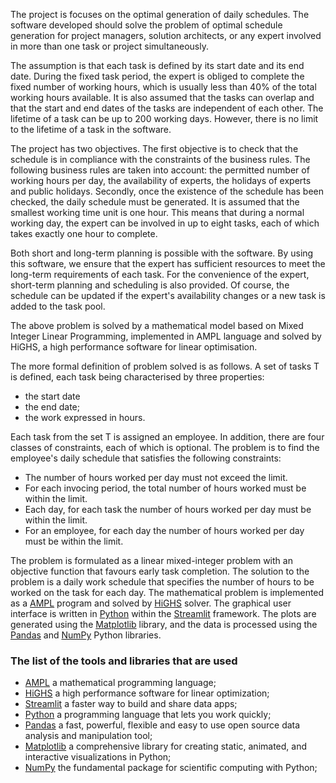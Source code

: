 The project is focuses on the optimal generation of daily schedules. The software developed should solve the problem of optimal schedule generation for project managers, solution architects, or any expert involved in more than one task or project simultaneously.

The assumption is that each task is defined by its start date and its end date. During the fixed task period, the expert is obliged to complete the fixed number of working hours, which is usually less than 40% of the total working hours available. It is also assumed that the tasks can overlap and that the start and end dates of the tasks are independent of each other. The lifetime of a task can be up to 200 working days. However, there is no limit to the lifetime of a task in the software.

The project has two objectives. The first objective is to check that the schedule is in compliance with the constraints of the business rules. The following business rules are taken into account: the permitted number of working hours per day, the availability of experts, the holidays of experts and public holidays. Secondly, once the existence of the schedule has been checked, the daily schedule must be generated. It is assumed that the smallest working time unit is one hour. This means that during a normal working day, the expert can be involved in up to eight tasks, each of which takes exactly one hour to complete.

Both short and long-term planning is possible with the software. By using this software, we ensure that the expert has sufficient resources to meet the long-term requirements of each task. For the convenience of the expert, short-term planning and scheduling is also provided. Of course, the schedule can be updated if the expert's availability changes or a new task is added to the task pool. 

The above problem is solved by a mathematical model based on Mixed Integer Linear Programming, implemented in AMPL language and solved by HiGHS, a high performance software for linear optimisation.



The more formal definition of problem solved is as follows. A set of tasks T is defined, each task being characterised by three properties:
- the start date
- the end date;
- the work expressed in hours.

Each task from the set T is assigned an employee.
In addition, there are four classes of constraints, each of which is optional.
The problem is to find the employee's daily schedule that satisfies the following constraints:
- The number of hours worked per day must not exceed the limit.
- For each invocing period, the total number of hours worked must be within the limit.
- Each day, for each task the number of hours worked per day must be within the limit.
- For an employee, for each day the number of hours worked per day must be within the limit.



The problem is formulated as a linear mixed-integer problem with an objective function that favours early task completion.
The solution to the problem is a daily work schedule that specifies the number of hours to be worked on the task for each day.
The mathematical problem is implemented as a [AMPL](https://ampl.com/) program
and solved by [HiGHS](https://highs.dev/) solver.
The graphical user interface is written in [Python](https://www.python.org/) within the [Streamlit](https://streamlit.io/) framework.
The plots are generated using the [Matplotlib](https://matplotlib.org/) library, 
and the data is processed using the [Pandas](https://pandas.pydata.org/) and [NumPy](https://numpy.org/) Python libraries.


### The list of the tools and libraries that are used

- [AMPL](https://ampl.com/) a mathematical programming language; 
- [HiGHS](https://highs.dev/) a high performance software for linear optimization; 
- [Streamlit](https://streamlit.io/) a faster way to build and share data apps; 
- [Python](https://www.python.org/) a programming language that lets you work quickly; 
- [Pandas](https://pandas.pydata.org/) a fast, powerful, flexible and easy to use open source data analysis and manipulation tool; 
- [Matplotlib](https://matplotlib.org/) a comprehensive library for creating static, animated, and interactive visualizations in Python; 
- [NumPy](https://numpy.org/) the fundamental package for scientific computing with Python;
